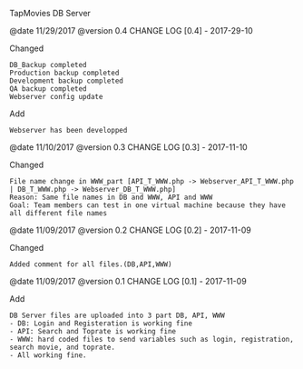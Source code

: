TapMovies DB Server

@date 11/29/2017
@version 0.4
CHANGE LOG
[0.4] - 2017-29-10

Changed

    DB_Backup completed
    Production backup completed
    Development backup completed
    QA backup completed
    Webserver config update
Add

    Webserver has been developped

@date 11/10/2017
@version 0.3
CHANGE LOG
[0.3] - 2017-11-10

Changed

    File name change in WWW_part [API_T_WWW.php -> Webserver_API_T_WWW.php | DB_T_WWW.php -> Webserver_DB_T_WWW.php]
    Reason: Same file names in DB and WWW, API and WWW
    Goal: Team members can test in one virtual machine because they have all different file names


@date 11/09/2017
@version 0.2
CHANGE LOG
[0.2] - 2017-11-09

Changed

    Added comment for all files.(DB,API,WWW)

@date 11/09/2017
@version 0.1
CHANGE LOG
[0.1] - 2017-11-09

Add

    DB Server files are uploaded into 3 part DB, API, WWW
    - DB: Login and Registeration is working fine
    - API: Search and Toprate is working fine
    - WWW: hard coded files to send variables such as login, registration, search movie, and toprate. 
    - All working fine.
    

